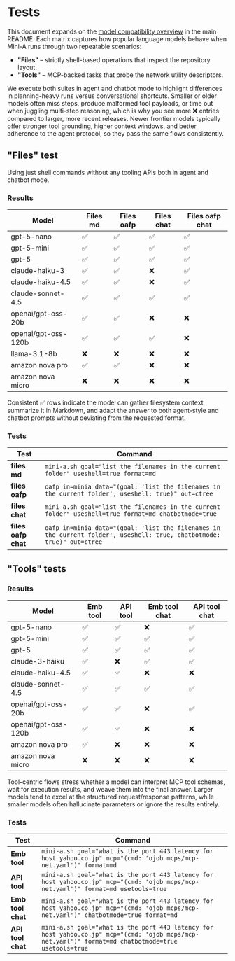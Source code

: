 # Tests

This document expands on the [model compatibility overview](README.md#model-compatibility--tests) in the main README. Each matrix captures how popular language models behave when Mini-A runs through two repeatable scenarios:

- **"Files"** – strictly shell-based operations that inspect the repository layout.
- **"Tools"** – MCP-backed tasks that probe the network utility descriptors.

We execute both suites in agent and chatbot mode to highlight differences in planning-heavy runs versus conversational shortcuts. Smaller or older models often miss steps, produce malformed tool payloads, or time out when juggling multi-step reasoning, which is why you see more ❌ entries compared to larger, more recent releases. Newer frontier models typically offer stronger tool grounding, higher context windows, and better adherence to the agent protocol, so they pass the same flows consistently.

## "Files" test

Using just shell commands without any tooling APIs both in agent and chatbot mode.

### Results

| Model      | Files md | Files oafp | Files chat | Files oafp chat | 
|------------|----------|------------|------------|-----------------|
| gpt-5-nano | ✅       | ✅         | ✅         | ✅              |
| gpt-5-mini | ✅       | ✅         | ✅         | ✅              |
| gpt-5      | ✅       | ✅         | ✅         | ✅              |
| claude-haiku-3 | ✅ | ✅ | ❌ | ✅ |    
| claude-haiku-4.5 | ✅ | ✅ | ❌ | ✅ |
| claude-sonnet-4.5 | ✅ | ✅ | ✅ | ✅ |  
| openai/gpt-oss-20b | ✅ | ✅ | ❌ | ❌ |
| openai/gpt-oss-120b | ✅ | ✅ | ✅ | ❌ |
| llama-3.1-8b | ❌ | ❌ | ❌ | ❌ |
| amazon nova pro | ✅ | ✅ | ❌ | ❌ |
| amazon nova micro | ❌ | ❌ | ❌ | ❌ |

Consistent ✅ rows indicate the model can gather filesystem context, summarize it in Markdown, and adapt the answer to both agent-style and chatbot prompts without deviating from the requested format.

### Tests

| Test | Command |
|------|---------|
| **files md**   | ```mini-a.sh goal="list the filenames in the current folder" useshell=true format=md``` |
| **files oafp** | ```oafp in=minia data="(goal: 'list the filenames in the current folder', useshell: true)" out=ctree``` |
| **files chat** | ```mini-a.sh goal="list the filenames in the current folder" useshell=true format=md chatbotmode=true``` |
| **files oafp chat** | ```oafp in=minia data="(goal: 'list the filenames in the current folder', useshell: true, chatbotmode: true)" out=ctree``` |

## "Tools" tests

### Results

| Model      | Emb tool | API tool | Emb tool chat | API tool chat |
|------------|----------|----------|---------------|---------------|
| gpt-5-nano | ✅       | ✅         | ❌         | ✅            |
| gpt-5-mini | ✅ | ✅ | ✅ | ✅ |
| gpt-5      | ✅ | ✅ | ✅ | ✅ |
| claude-3-haiku | ✅ | ❌ | ✅ | ✅ |
| claude-haiku-4.5 | ✅ | ✅ | ❌ | ❌ |
| claude-sonnet-4.5 | ✅ | ✅ | ✅ | ✅ |   
| openai/gpt-oss-20b | ✅ | ✅ | ❌ | ✅ |
| openai/gpt-oss-120b | ✅ | ✅ | ❌ | ❌ |
| amazon nova pro   | ✅ | ❌ | ❌ | ❌ |
| amazon nova micro | ❌ | ❌ | ❌ | ❌ |

Tool-centric flows stress whether a model can interpret MCP tool schemas, wait for execution results, and weave them into the final answer. Larger models tend to excel at the structured request/response patterns, while smaller models often hallucinate parameters or ignore the results entirely.

### Tests

| Test | Command |
|------|---------|
| **Emb tool** | ```mini-a.sh goal="what is the port 443 latency for host yahoo.co.jp" mcp="(cmd: 'ojob mcps/mcp-net.yaml')" format=md``` |
| **API tool** | ```mini-a.sh goal="what is the port 443 latency for host yahoo.co.jp" mcp="(cmd: 'ojob mcps/mcp-net.yaml')" format=md usetools=true``` |
| **Emb tool chat** | ```mini-a.sh goal="what is the port 443 latency for host yahoo.co.jp" mcp="(cmd: 'ojob mcps/mcp-net.yaml')" chatbotmode=true format=md``` |
| **API tool chat** | ```mini-a.sh goal="what is the port 443 latency for host yahoo.co.jp" mcp="(cmd: 'ojob mcps/mcp-net.yaml')" format=md chatbotmode=true usetools=true``` |

